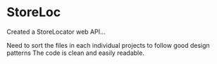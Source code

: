 # StoreLoc
Created a StoreLocator web API... 

Need to sort the files in each individual projects to follow good design patterns
The code is clean and easily readable.
